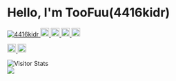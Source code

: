 # Hello, I'm TooFuu(4416kidr)

<p align="left">
  <a href="https://github.com/4416kidr/4416kidr/">
    <img src="https://komarev.com/ghpvc/?username=4416kidr" alt="4416kidr" />
  </a>
  <a href="http://twitter.com/beta61803572">
    <img height="20" src="https://img.shields.io/twitter/follow/beta61803572?label=Twitter&logo=twitter&style=flat" />
  </a>
  <a href="https://github.com/4416kidr">
    <img height="20" src="https://img.shields.io/github/followers/4416kidr?label=follow&logo=github&style=flat" />
  </a>
  <a href="http://qiita.com/TooFuu">
    <img height="20" src="https://qiita-badge.apiapi.app/s/TooFuu/posts.svg" />
  </a>
  <//qiita.com/TooFuu">
    <img height="20" src="https://qiita-badge.apiapi.app/s/TooFuu/contributions.svg" />
  </a>
</p>

<p align="left"> 
  <a href="https://gitstar-ranking.com/4416kidr">
    <img height="20" src="https://img.shields.io/endpoint?label=star ranking&url=https%3A%2F%2Fgitstar-ranking.com%2Fusers%2F4416kidr%2Fshields" />
  </a>
  <a href="https://user-badge.committers.top/japan/4416kidr">
    <img height="20" src="https://user-badge.committers.top/japan/4416kidr.svg" />
  </a>
</p>

<div align="left">
  <img alt="Visitor Stats" src="https://widgetbite.com/stats/4416kidr"/>  
</div>

<picture>
  <source
    srcset="https://github-readme-stats.vercel.app/api?username=4416kidr&show_icons=true&theme=dark"
    media="(prefers-color-scheme: dark)"
  />
  <source
    srcset="https://github-readme-stats.vercel.app/api?username=4416kidr&show_icons=true"
    media="(prefers-color-scheme: light), (prefers-color-scheme: no-preference)"
  />
  <img src="https://github-readme-stats.vercel.app/api?username=4416kidr&show_icons=true" />
</picture>
